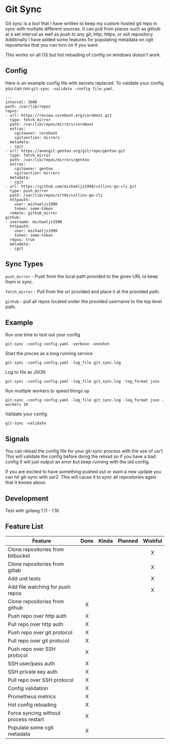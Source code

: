 Git Sync
========

Git sync is a tool that I have written to keep my custom hosted git repo in sync with
multiple different sources. It can pull from places such as github at a set interval
as well as push to any git, http, https, or ssh repository. Additinally I have added
some features for populating metadata on cgit repositories that you can turn on if you
want.

This works on all OS but hot reloading of config on windows doesn't work.

## Config

Here is an example config file with secrets replaced. To validate your config you can 
run `git-sync -validate -config file.yaml`.

```
---
interval: 3600
path: /var/lib/repos
repos:
- url: https://review.coreboot.org/coreboot.git
  type: fetch_mirror
  path: /var/lib/repos/mirrors/coreboot
  extras:
    cgitowner: coreboot
    cgitsection: mirrors
  metadata:
  - cgit
- url: https://anongit.gentoo.org/git/repo/gentoo.git
  type: fetch_mirror
  path: /var/lib/repos/mirrors/gentoo
  extras:
    cgitowner: gentoo
    cgitsection: mirrors
  metadata:
  - cgit
- url: https://github.com/michaeljs1990/collins-go-cli.git
  type: push_mirror
  path: /var/lib/repos/xrt0x/collins-go-cli
  httpauth:
    user: michaeljs1990
    token: some-token
  remote: github_mirror
github:
- username: michaeljs1990
  httpauth:
    user: michaeljs1990
    token: some-token
  repos: true
  metadata:
  - cgit
```

## Sync Types

`push_mirror` - Push from the local path provided to the given URL to keep them in sync.

`fetch_mirror` - Pull from the url provided and place it at the provided path.

`github` - pull all repos located under the provided username to the top level path.

## Example

Run one time to test out your config

```
git-sync -config config.yaml -verbose -oneshot
```

Start the proces as a long running service
```
git-sync -config config.yaml -log_file git_sync.log
```

Log to file as JSON
```
git-sync -config config.yaml -log_file git_sync.log -log_format json
```

Run multiple workers to speed things up
```
git-sync -config config.yaml -log_file git_sync.log -log_format json -workers 10
```

Validate your config
```
git-sync -validate
```
## Signals

You can reload the config file for your git-sync process with the use of usr1. This will validate
the config before doing the reload so if you have a bad config it will just output an error but
keep running with the old config.

If you are excited to have something pushed out or want a new update you can hit git-sync with usr2.
This will cause it to sync all repositories again that it knows about.

## Development

Test with golang 1.11 - 1.16

## Feature List

|Feature                               |Done|Kinda|Planned|Wishful|
|--------------------------------------|:--:|:---:|:-----:|:-----:|
|Clone repositories from bitbucket     |    |     |       |X      |
|Clone repositories from gitlab        |    |     |       |X      |
|Add unit tests                        |    |     |       |X      |
|Add file watching for push repos      |    |     |       |X      |
|Clone repositories from github        |X   |     |       |       |
|Push repo over http auth              |X   |     |       |       |
|Pull repo over http auth              |X   |     |       |       |
|Push repo over git protocol           |X   |     |       |       |
|Pull repo over git protocol           |X   |     |       |       |
|Push repo over SSH protocol           |X   |     |       |       |
|SSH user/pass auth                    |X   |     |       |       |
|SSH private key auth                  |X   |     |       |       |
|Pull repo over SSH protocol           |X   |     |       |       |
|Config validation                     |X   |     |       |       |
|Prometheus metrics                    |X   |     |       |       |
|Hot config reloading                  |X   |     |       |       |
|Force syncing without process restart |X   |     |       |       |
|Populate some cgit metadata           |X   |     |       |       |
